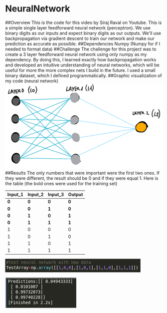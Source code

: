 # NeuralNetwork
##Overview
This is the code for this video by Siraj Raval on Youtube. This is a simple single layer feedforward neural network (perceptron). We use binary digits as our inputs and expect binary digits as our outputs. We'll use backpropagation via gradient descent to train our network and make our prediction as accurate as possible.
##Dependencies
Numpy (Numpy for if I needed to format data)
##Challenge
The challenge for this project was to create a 3 layer feedforward neural network using only numpy as my dependency. By doing this, I learned exactly how backpropagation works and developed an intuitive understanding of neural networks, which will be useful for more the more complex nets I build in the future. I used a small binary dataset, which I defined programmatically.
##Graphic visualization of my code (neural network)
![alt tag](https://github.com/jamipuchi/NeuralNetwork/blob/master/Neural%20networks%20.png?raw=true)
##Results
The only numbers that were important were the first two ones. If they were different, the result should be 0 and if they were equal 1. Here is the table (the bold ones were used for the training set)

| Input_1 | Input_2 | Input_3 | Output |
 --- | --- | --- | --- 
| **0** | **0** | **0** | **0** |
| **0** | **0** | **1** |**0** |
| **0** | **1** | **0** |**1** |
| **0** | **1** | **1** |**1** |
|  1    | 0     | 0     | 0    |
|  1    | 0     | 1     | 0    |
|  1    | 1     | 0     | 1    |
|  1    | 1     | 1     | 1    |

![alt tag](https://github.com/jamipuchi/NeuralNetwork/blob/master/Input.PNG?raw=true)

![alt tag](https://github.com/jamipuchi/NeuralNetwork/blob/master/predictions.PNG?raw=true)

